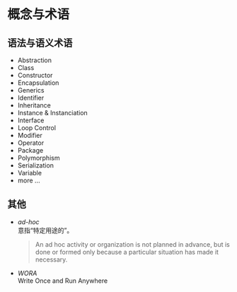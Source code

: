 #	概念与术语

##	语法与语义术语

*	Abstraction
*	Class
*	Constructor
*	Encapsulation
*	Generics
*	Identifier
*	Inheritance
*	Instance & Instanciation
*	Interface
*	Loop Control
*	Modifier
*	Operator
*	Package
*	Polymorphism
*	Serialization
*	Variable
*	more ...


##	其他

*	*ad-hoc*  
	意指“特定用途的”。
	>	An ad hoc activity or organization is not planned in advance, but is done or formed only because a particular situation has made it necessary.

*	*WORA*  
	Write Once and Run Anywhere
